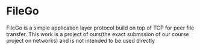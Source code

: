 # FileGo
FileGo is a simple application layer protocol build on top of TCP for peer file transfer.
This work is a project of ours(the exact submssion of our course project on networks) and is not intended to be used directly
